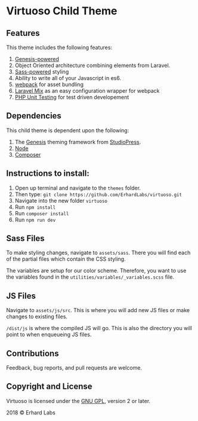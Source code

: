 # Virtuoso Child Theme

## Features

This theme includes the following features:

1. [Genesis-powered](http://www.studiopress.com/features/)
2. Object Oriented architecture combining elements from Laravel.
3. [Sass-powered](https://github.com/KnowTheCode/KTC-Child-Theme/tree/master/assets/sass) styling
4. Ability to write all of your Javascript in es6.
5. [webpack](https://webpack.js.org/) for asset bundling
6. [Laravel Mix](https://github.com/JeffreyWay/laravel-mix) as an easy configuration wrapper for webpack
7. [PHP Unit Testing](https://phpunit.de/) for test driven developement


## Dependencies

This child theme is dependent upon the following:

1. The [Genesis](http://www.studiopress.com/features/) theming framework from [StudioPress](http://www.studiopress.com).
2. [Node](https://nodejs.org/en/)
3. [Composer](https://getcomposer.org/) 

## Instructions to install:

1. Open up terminal and navigate to the `themes` folder.
2. Then type: `git clone https://github.com/ErhardLabs/virtuoso.git`
3. Navigate into the new folder `virtuoso`
4. Run `npm install`
5. Run `composer install`
6. Run `npm run dev`

## Sass Files

To make styling changes, navigate to `assets/sass`.  There you will find each of the partial files which contain the CSS styling.

The variables are setup for our color scheme.  Therefore, you want to use the variables found in the `utilities/variables/_variables.scss` file.

## JS Files

Navigate to `assets/js/src`.  This is where you will add new JS files or make changes to existing files.

`/dist/js` is where the compiled JS will go. This is also the directory you will point to when enqueueing JS files.

## Contributions

Feedback, bug reports, and pull requests are welcome.

## Copyright and License

Virtuoso is licensed under the [GNU GPL](https://www.gnu.org/licenses/old-licenses/gpl-2.0.html), version 2 or later.

2018 © Erhard Labs
